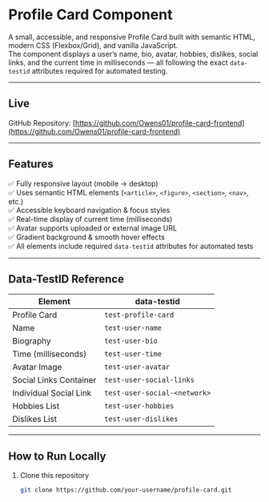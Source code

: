 

#  Profile Card Component

A small, accessible, and responsive Profile Card built with semantic HTML, modern CSS (Flexbox/Grid), and vanilla JavaScript.  
The component displays a user’s name, bio, avatar, hobbies, dislikes, social links, and the current time in milliseconds — all following the exact `data-testid` attributes required for automated testing.

---

## Live 

 GitHub Repository: [https://github.com/Owens01/profile-card-frontend](https://github.com/Owens01/profile-card-frontend)

---

##  Features

✅ Fully responsive layout (mobile → desktop)  
✅ Uses semantic HTML elements (`<article>`, `<figure>`, `<section>`, `<nav>`, etc.)  
✅ Accessible keyboard navigation & focus styles  
✅ Real-time display of current time (milliseconds)  
✅ Avatar supports uploaded or external image URL  
✅ Gradient background & smooth hover effects  
✅ All elements include required `data-testid` attributes for automated tests

---

##  Data-TestID Reference

| Element | data-testid |
|----------|--------------|
| Profile Card | `test-profile-card` |
| Name | `test-user-name` |
| Biography | `test-user-bio` |
| Time (milliseconds) | `test-user-time` |
| Avatar Image | `test-user-avatar` |
| Social Links Container | `test-user-social-links` |
| Individual Social Link | `test-user-social-<network>` |
| Hobbies List | `test-user-hobbies` |
| Dislikes List | `test-user-dislikes` |

---

##  How to Run Locally

1. Clone this repository
   ```bash
   git clone https://github.com/your-username/profile-card.git

